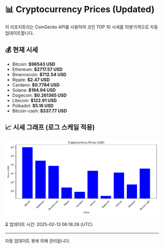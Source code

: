 
# 📊 Cryptocurrency Prices (Updated)

이 리포지토리는 CoinGecko API를 사용하여 코인 TOP 10 시세를 10분가격으로 자동 업데이트합니다.

## 💰 현재 시세
- Bitcoin: **$96543 USD**
- Ethereum: **$2717.57 USD**
- Binancecoin: **$712.54 USD**
- Ripple: **$2.47 USD**
- Cardano: **$0.7784 USD**
- Solana: **$194.94 USD**
- Dogecoin: **$0.261365 USD**
- Litecoin: **$122.91 USD**
- Polkadot: **$5.16 USD**
- Bitcoin-cash: **$337.77 USD**

## 📈 시세 그래프 (로그 스케일 적용)
![Crypto Prices](crypto_prices.png)

⏳ 업데이트 시간: 2025-02-13 06:18:28 (UTC)

---
자동 업데이트 봇에 의해 관리됩니다.
